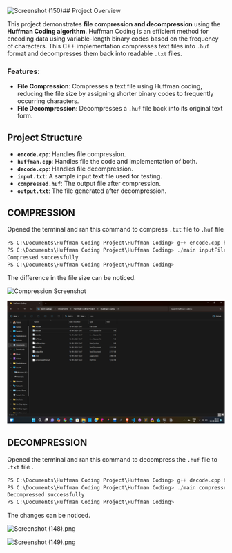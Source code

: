 ![Screenshot (150)](https://github.com/user-attachments/assets/d02aa394-c021-4f1d-aa7f-6b1dadf57eb7)## Project Overview

This project demonstrates **file compression and decompression** using the **Huffman Coding algorithm**. Huffman Coding is an efficient method for encoding data using variable-length binary codes based on the frequency of characters. This C++ implementation compresses text files into `.huf` format and decompresses them back into readable `.txt` files.

### Features:

- **File Compression**: Compresses a text file using Huffman coding, reducing the file size by assigning shorter binary codes to frequently occurring characters.
- **File Decompression**: Decompresses a `.huf` file back into its original text form.

## Project Structure

- **`encode.cpp`**: Handles file compression.
- **`huffman.cpp`**: Handles file the code and implementation of both.
- **`decode.cpp`**: Handles file decompression.
- **`input.txt`**: A sample input text file used for testing.
- **`compressed.huf`**: The output file after compression.
- **`output.txt`**: The file generated after decompression.

## COMPRESSION

Opened the terminal and ran this command to compress `.txt` file to `.huf` file 

```cpp
PS C:\Documents\Huffman Coding Project\Huffman Coding> g++ encode.cpp huffman.cpp -o main
PS C:\Documents\Huffman Coding Project\Huffman Coding> ./main inputFile.txt compressedFile.huf
Compressed successfully
PS C:\Documents\Huffman Coding Project\Huffman Coding>
```

The difference in the file size can be noticed.

![Compression Screenshot](C:\Users\nellu\OneDrive\Pictures\Screenshots\Screenshot150.png)

![Screenshot (147).png](https://github.com/nanda-81/Huffman-Coding/blob/main/Screenshot%20(147).png)

## DECOMPRESSION

Opened the terminal and ran this command to decompress the `.huf` file to `.txt` file .

```cpp
PS C:\Documents\Huffman Coding Project\Huffman Coding> g++ decode.cpp huffman.cpp -o main
PS C:\Documents\Huffman Coding Project\Huffman Coding> ./main compressedFile.huf outputFile.txt
Decompressed successfully
PS C:\Documents\Huffman Coding Project\Huffman Coding>
```

The changes can be noticed.

![Screenshot (148).png](https://prod-files-secure.s3.us-west-2.amazonaws.com/b8454294-17bd-4976-a23d-04457ec0e2e3/702927ea-6a4d-4c3d-b578-c31f850461f4/Screenshot_(148).png)

![Screenshot (149).png](https://prod-files-secure.s3.us-west-2.amazonaws.com/b8454294-17bd-4976-a23d-04457ec0e2e3/3c403609-1a20-4019-807a-f3cb40348d4d/Screenshot_(149).png)
